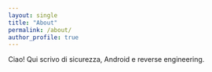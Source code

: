 ```yaml
---
layout: single
title: "About"
permalink: /about/
author_profile: true
---
```


Ciao! Qui scrivo di sicurezza, Android e reverse engineering.
